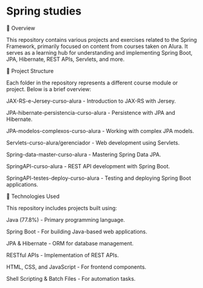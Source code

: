 # Spring studies

📌 Overview

This repository contains various projects and exercises related to the Spring Framework, primarily focused on content from courses taken on Alura. It serves as a learning hub for understanding and implementing Spring Boot, JPA, Hibernate, REST APIs, Servlets, and more.

📂 Project Structure

Each folder in the repository represents a different course module or project. Below is a brief overview:

JAX-RS-e-Jersey-curso-alura - Introduction to JAX-RS with Jersey.

JPA-hibernate-persistencia-curso-alura - Persistence with JPA and Hibernate.

JPA-modelos-complexos-curso-alura - Working with complex JPA models.

Servlets-curso-alura/gerenciador - Web development using Servlets.

Spring-data-master-curso-alura - Mastering Spring Data JPA.

SpringAPI-curso-alura - REST API development with Spring Boot.

SpringAPI-testes-deploy-curso-alura - Testing and deploying Spring Boot applications.

🚀 Technologies Used

This repository includes projects built using:

Java (77.8%) - Primary programming language.

Spring Boot - For building Java-based web applications.

JPA & Hibernate - ORM for database management.

RESTful APIs - Implementation of REST APIs.

HTML, CSS, and JavaScript - For frontend components.

Shell Scripting & Batch Files - For automation tasks.
